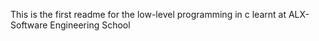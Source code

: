 This is the first readme for the low-level programming in c learnt at ALX-Software Engineering School